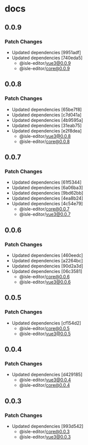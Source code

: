 # docs

## 0.0.9

### Patch Changes

- Updated dependencies [9951adf]
- Updated dependencies [740eda5]
  - @isle-editor/vue3@0.0.9
  - @isle-editor/core@0.0.9

## 0.0.8

### Patch Changes

- Updated dependencies [65be7f8]
- Updated dependencies [c7d041a]
- Updated dependencies [4b9595a]
- Updated dependencies [31eab75]
- Updated dependencies [e2f8dea]
  - @isle-editor/vue3@0.0.8
  - @isle-editor/core@0.0.8

## 0.0.7

### Patch Changes

- Updated dependencies [61f5344]
- Updated dependencies [6a06ba3]
- Updated dependencies [9bd62bb]
- Updated dependencies [4ea8b24]
- Updated dependencies [4c54e79]
  - @isle-editor/core@0.0.7
  - @isle-editor/vue3@0.0.7

## 0.0.6

### Patch Changes

- Updated dependencies [460eedc]
- Updated dependencies [a2264bc]
- Updated dependencies [90d2a3d]
- Updated dependencies [06c3581]
  - @isle-editor/core@0.0.6
  - @isle-editor/vue3@0.0.6

## 0.0.5

### Patch Changes

- Updated dependencies [cf154d2]
  - @isle-editor/core@0.0.5
  - @isle-editor/vue3@0.0.5

## 0.0.4

### Patch Changes

- Updated dependencies [d429185]
  - @isle-editor/vue3@0.0.4
  - @isle-editor/core@0.0.4

## 0.0.3

### Patch Changes

- Updated dependencies [993d542]
  - @isle-editor/core@0.0.3
  - @isle-editor/vue3@0.0.3
